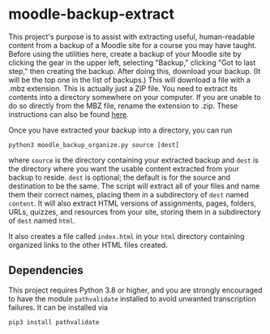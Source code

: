 # moodle-backup-extract

This project's purpose is to assist with extracting useful, human-readable content from a backup of a Moodle site for a course you may have taught. Before using the utilities here, create a backup of your Moodle site by clicking the gear in the upper left, selecting "Backup," clicking "Got to last step," then creating the backup. After doing this, download your backup. (It will be the top one in the list of backups.) This will download a file with a .mbz extension. This is actually just a ZIP file. You need to extract its contents into a directory somewhere on your computer. If you are unable to do so directly from the MBZ file, rename the extension to .zip. These instructions can also be found [here](http://www.reades.com/2012/11/29/mb-archives/).

Once you have extracted your backup into a directory, you can run

`python3 moodle_backup_organize.py source [dest]`

where `source` is the directory containing your extracted backup and `dest` is the directory where you want the usable content extracted from your backup to reside. `dest` is optional; the default is for the source and destination to be the same. The script will extract all of your files and name them their correct names, placing them in a subdirectory of `dest` named `content`. It will also extract HTML versions of assignments, pages, folders, URLs, quizzes, and resources from your site, storing them in a subdirectory of `dest` named `html`.

It also creates a file called `index.html` in your `html` directory containing organized links to the other HTML files created.

## Dependencies

This project requires Python 3.8 or higher, and you are strongly encouraged to have the module `pathvalidate` installed to avoid unwanted transcription failures. It can be installed via

`pip3 install pathvalidate`
